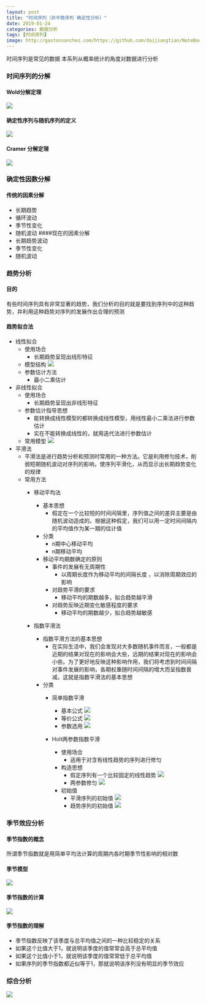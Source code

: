 ```yaml
---
layout: post
title: "时间序列（非平稳序列 确定性分析）"
date: 2019-01-24
categories: 数据分析
tags: [时间序列]
image: http://gastonsanchez.com/https://github.com/daijiangtian/NoteBook/blob/master/机器学习/时间序列/https://github.com/daijiangtian/NoteBook/blob/master/机器学习/时间序列/https://github.com/daijiangtian/NoteBook/blob/master/机器学习/时间序列/images/blog/mathjax_logo.png?raw=true?raw=true?raw=true
---
```


时间序列是常见的数据 本系列从概率统计的角度对数据进行分析

<!-- more -->

### 时间序列的分解
#### Wold分解定理
![](https://github.com/daijiangtian/NoteBook/blob/master/机器学习/时间序列/images/图片70.png?raw=true)
#### 确定性序列与随机序列的定义
![](https://github.com/daijiangtian/NoteBook/blob/master/机器学习/时间序列/images/图片71.png?raw=true)
#### Cramer 分解定理
![](https://github.com/daijiangtian/NoteBook/blob/master/机器学习/时间序列/images/图片72.png?raw=true)
### 确定性因数分解
#### 传统的因素分解
* 长期趋势
* 循环波动  
* 季节性变化
* 随机波动
####现在的因素分解
* 长期趋势波动
* 季节性变化
* 随机波动

### 趋势分析
#### 目的
有些时间序列具有非常显著的趋势，我们分析的目的就是要找到序列中的这种趋势，并利用这种趋势对序列的发展作出合理的预测 
#### 趋势拟合法
* 线性拟合
    * 使用场合
        * 长期趋势呈现出线形特征
    * 模型结构
        ![](https://github.com/daijiangtian/NoteBook/blob/master/机器学习/时间序列/images/图片73.png?raw=true)
    * 参数估计方法
        * 最小二乘估计
* 非线性拟合
    * 使用场合
        * 长期趋势呈现出非线形特征 
    * 参数估计指导思想
        * 能转换成线性模型的都转换成线性模型，用线性最小二乘法进行参数估计
        * 实在不能转换成线性的，就用迭代法进行参数估计 
    * 常用模型
       ![](https://github.com/daijiangtian/NoteBook/blob/master/机器学习/时间序列/images/图片74.png?raw=true)
* 平滑法
    * 平滑法是进行趋势分析和预测时常用的一种方法。它是利用修匀技术，削弱短期随机波动对序列的影响，使序列平滑化，从而显示出长期趋势变化的规律 
    * 常用方法
        * 移动平均法
            * 基本思想
                * 假定在一个比较短的时间间隔里，序列值之间的差异主要是由随机波动造成的。根据这种假定，我们可以用一定时间间隔内的平均值作为某一期的估计值 
            * 分类
                * n期中心移动平均
                * n期移动平均
            * 移动平均期数确定的原则
                * 事件的发展有无周期性
                    * 以周期长度作为移动平均的间隔长度 ，以消除周期效应的影响
                * 对趋势平滑的要求
                    * 移动平均的期数越多，拟合趋势越平滑
                * 对趋势反映近期变化敏感程度的要求 
                    * 移动平均的期数越少，拟合趋势越敏感

        * 指数平滑法
            * 指数平滑方法的基本思想
                * 在实际生活中，我们会发现对大多数随机事件而言，一般都是近期的结果对现在的影响会大些，远期的结果对现在的影响会小些。为了更好地反映这种影响作用，我们将考虑到时间间隔对事件发展的影响，各期权重随时间间隔的增大而呈指数衰减。这就是指数平滑法的基本思想 
            * 分类
                * 简单指数平滑
                    * 基本公式
                        ![](https://github.com/daijiangtian/NoteBook/blob/master/机器学习/时间序列/images/图片75.png?raw=true)
                    * 等价公式
                        ![](https://github.com/daijiangtian/NoteBook/blob/master/机器学习/时间序列/images/图片76.png?raw=true)
                    * 参数选用
                        ![](https://github.com/daijiangtian/NoteBook/blob/master/机器学习/时间序列/images/图片77.png?raw=true)
                    
                * Holt两参数指数平滑
                    * 使用场合
                        * 适用于对含有线性趋势的序列进行修匀 
                    * 构造思想
                        * 假定序列有一个比较固定的线性趋势 
                            ![](https://github.com/daijiangtian/NoteBook/blob/master/机器学习/时间序列/images/图片78.png?raw=true)
                        * 两参数修匀
                            ![](https://github.com/daijiangtian/NoteBook/blob/master/机器学习/时间序列/images/图片79.png?raw=true)
                     * 初始值
                        * 平滑序列的初始值
                            ![](https://github.com/daijiangtian/NoteBook/blob/master/机器学习/时间序列/images/图片80.png?raw=true)
                        * 趋势序列的初始值
                            ![](https://github.com/daijiangtian/NoteBook/blob/master/机器学习/时间序列/images/图片81.png?raw=true)

### 季节效应分析
#### 季节指数的概念
所谓季节指数就是用简单平均法计算的周期内各时期季节性影响的相对数 
#### 季节模型
![](https://github.com/daijiangtian/NoteBook/blob/master/机器学习/时间序列/images/图片82.png?raw=true)
#### 季节指数的计算
![](https://github.com/daijiangtian/NoteBook/blob/master/机器学习/时间序列/images/图片83.png?raw=true)
#### 季节指数的理解
* 季节指数反映了该季度与总平均值之间的一种比较稳定的关系
* 如果这个比值大于1，就说明该季度的值常常会高于总平均值
* 如果这个比值小于1，就说明该季度的值常常低于总平均值
* 如果序列的季节指数都近似等于1，那就说明该序列没有明显的季节效应 
### 综合分析
![](https://github.com/daijiangtian/NoteBook/blob/master/机器学习/时间序列/images/图片84.png?raw=true)
